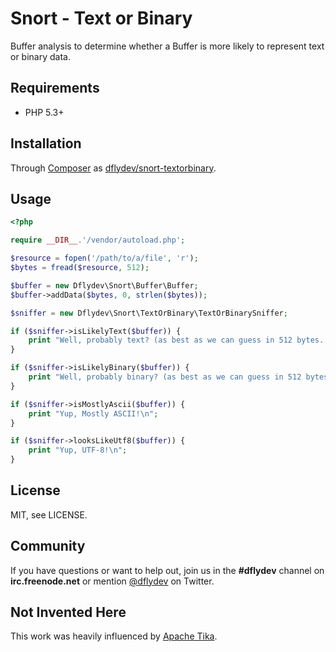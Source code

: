 Snort - Text or Binary
======================

Buffer analysis to determine whether a Buffer is more likely to represent text
or binary data.


Requirements
------------

 * PHP 5.3+


Installation
------------

Through [Composer][1] as [dflydev/snort-textorbinary][2].


Usage
-----

```php
<?php

require __DIR__.'/vendor/autoload.php';

$resource = fopen('/path/to/a/file', 'r');
$bytes = fread($resource, 512);

$buffer = new Dflydev\Snort\Buffer\Buffer;
$buffer->addData($bytes, 0, strlen($bytes));

$sniffer = new Dflydev\Snort\TextOrBinary\TextOrBinarySniffer;

if ($sniffer->isLikelyText($buffer)) {
	print "Well, probably text? (as best as we can guess in 512 bytes...)\n";
}

if ($sniffer->isLikelyBinary($buffer)) {
	print "Well, probably binary? (as best as we can guess in 512 bytes...)\n";
}

if ($sniffer->isMostlyAscii($buffer)) {
    print "Yup, Mostly ASCII!\n";
}

if ($sniffer->looksLikeUtf8($buffer)) {
    print "Yup, UTF-8!\n";
}
```


License
-------

MIT, see LICENSE.


Community
---------

If you have questions or want to help out, join us in the **#dflydev** channel
on **irc.freenode.net** or mention [@dflydev][4] on Twitter.


Not Invented Here
-----------------

This work was heavily influenced by [Apache Tika][3].


[1]: http://getcomposer.org
[2]: https://packagist.org/packages/dflydev/snort-textorbinary
[3]: http://tika.apache.org
[4]: https://twitter.com/dflydev

